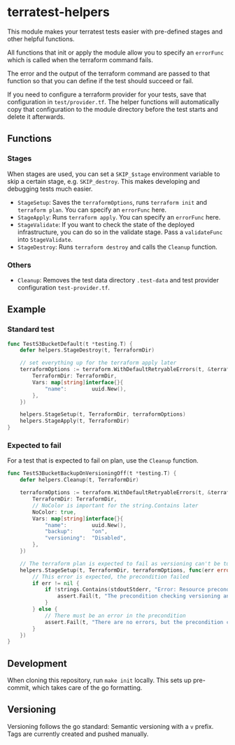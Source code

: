 # terratest-helpers

This module makes your terratest tests easier with pre-defined stages and other helpful functions.

All functions that init or apply the module allow you to specify an `errorFunc` which is called when the terraform command fails.

The error and the output of the terraform command are passed to that function so that you can define if the test should succeed or fail.

If you need to configure a terraform provider for your tests, save that configuration in `test/provider.tf`. The helper functions will automatically copy that configuration to the module directory before the test starts and delete it afterwards.

## Functions

### Stages

When stages are used, you can set a `SKIP_$stage` environment variable to skip a certain stage, e.g. `SKIP_destroy`. This makes developing and debugging tests much easier.

* `StageSetup`: Saves the `terraformOptions`, runs `terraform init` and `terraform plan`. You can specify an `errorFunc` here.
* `StageApply`: Runs `terraform apply`. You can specify an `errorFunc` here.
* `StageValidate`: If you want to check the state of the deployed infrastructure, you can do so in the validate stage. Pass a `validateFunc` into `StageValidate`.
* `StageDestroy`: Runs `terraform destroy` and calls the `Cleanup` function.

### Others

* `Cleanup`: Removes the test data directory `.test-data` and test provider configuration `test-provider.tf`.

## Example

### Standard test

```go
func TestS3BucketDefault(t *testing.T) {
	defer helpers.StageDestroy(t, TerraformDir)

	// set everything up for the terraform apply later
	terraformOptions := terraform.WithDefaultRetryableErrors(t, &terraform.Options{
		TerraformDir: TerraformDir,
		Vars: map[string]interface{}{
			"name":        uuid.New(),
		},
	})

	helpers.StageSetup(t, TerraformDir, terraformOptions)
	helpers.StageApply(t, TerraformDir)
}
```

### Expected to fail

For a test that is expected to fail on plan, use the `Cleanup` function.

```go
func TestS3BucketBackupOnVersioningOff(t *testing.T) {
	defer helpers.Cleanup(t, TerraformDir)

	terraformOptions := terraform.WithDefaultRetryableErrors(t, &terraform.Options{
		TerraformDir: TerraformDir,
		// NoColor is important for the string.Contains later
		NoColor: true,
		Vars: map[string]interface{}{
			"name":        uuid.New(),
			"backup":      "on",
			"versioning":  "Disabled",
		},
	})

	// The terraform plan is expected to fail as versioning can't be turned off with backups turned on.
	helpers.StageSetup(t, TerraformDir, terraformOptions, func(err error, stdoutStderr string) {
		// This error is expected, the precondition failed
		if err != nil {
			if !strings.Contains(stdoutStderr, "Error: Resource precondition failed") || !strings.Contains(stdoutStderr, "Versioning cannot be disabled when backups are enabled") {
				assert.Fail(t, "The precondition checking versioning and backup configuration did not fail, but there is another error.")
			}
		} else {
			// There must be an error in the precondition
			assert.Fail(t, "There are no errors, but the precondition checking versioning and backup configuration must fail.")
		}
	})
}
```

## Development

When cloning this repository, run `make init` locally. This sets up pre-commit, which takes care of the go formatting.

## Versioning

Versioning follows the go standard: Semantic versioning with a `v` prefix. Tags are currently created and pushed manually.
